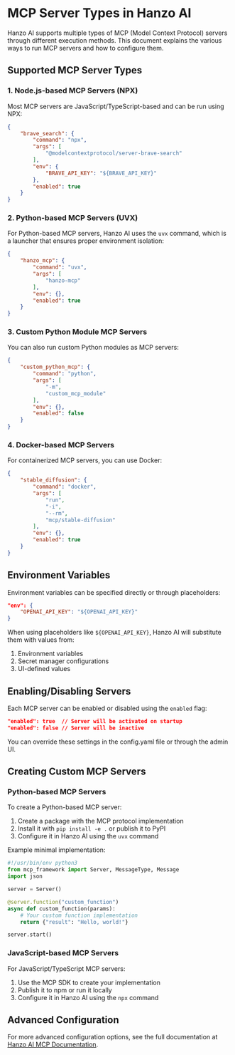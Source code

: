 # MCP Server Types in Hanzo AI

Hanzo AI supports multiple types of MCP (Model Context Protocol) servers through different execution methods. This document explains the various ways to run MCP servers and how to configure them.

## Supported MCP Server Types

### 1. Node.js-based MCP Servers (NPX)

Most MCP servers are JavaScript/TypeScript-based and can be run using NPX:

```json
{
    "brave_search": {
        "command": "npx",
        "args": [
            "@modelcontextprotocol/server-brave-search"
        ],
        "env": {
            "BRAVE_API_KEY": "${BRAVE_API_KEY}"
        },
        "enabled": true
    }
}
```

### 2. Python-based MCP Servers (UVX)

For Python-based MCP servers, Hanzo AI uses the `uvx` command, which is a launcher that ensures proper environment isolation:

```json
{
    "hanzo_mcp": {
        "command": "uvx",
        "args": [
            "hanzo-mcp"
        ],
        "env": {},
        "enabled": true
    }
}
```

### 3. Custom Python Module MCP Servers

You can also run custom Python modules as MCP servers:

```json
{
    "custom_python_mcp": {
        "command": "python",
        "args": [
            "-m",
            "custom_mcp_module"
        ],
        "env": {},
        "enabled": false
    }
}
```

### 4. Docker-based MCP Servers

For containerized MCP servers, you can use Docker:

```json
{
    "stable_diffusion": {
        "command": "docker",
        "args": [
            "run",
            "-i",
            "--rm",
            "mcp/stable-diffusion"
        ],
        "env": {},
        "enabled": true
    }
}
```

## Environment Variables

Environment variables can be specified directly or through placeholders:

```json
"env": {
    "OPENAI_API_KEY": "${OPENAI_API_KEY}"
}
```

When using placeholders like `${OPENAI_API_KEY}`, Hanzo AI will substitute them with values from:

1. Environment variables
2. Secret manager configurations
3. UI-defined values

## Enabling/Disabling Servers

Each MCP server can be enabled or disabled using the `enabled` flag:

```json
"enabled": true  // Server will be activated on startup
"enabled": false // Server will be inactive
```

You can override these settings in the config.yaml file or through the admin UI.

## Creating Custom MCP Servers

### Python-based MCP Servers

To create a Python-based MCP server:

1. Create a package with the MCP protocol implementation
2. Install it with `pip install -e .` or publish it to PyPI
3. Configure it in Hanzo AI using the `uvx` command

Example minimal implementation:

```python
#!/usr/bin/env python3
from mcp_framework import Server, MessageType, Message
import json

server = Server()

@server.function("custom_function")
async def custom_function(params):
    # Your custom function implementation
    return {"result": "Hello, world!"}

server.start()
```

### JavaScript-based MCP Servers

For JavaScript/TypeScript MCP servers:

1. Use the MCP SDK to create your implementation
2. Publish it to npm or run it locally
3. Configure it in Hanzo AI using the `npx` command

## Advanced Configuration

For more advanced configuration options, see the full documentation at [Hanzo AI MCP Documentation](/docs/mcp.md).